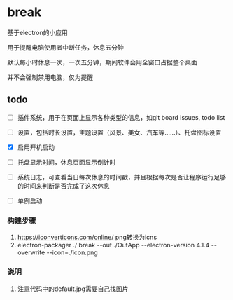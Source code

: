 # break

基于electron的小应用

用于提醒电脑使用者中断任务，休息五分钟

默认每小时休息一次，一次五分钟，期间软件会用全窗口占据整个桌面

并不会强制禁用电脑，仅为提醒

## todo

- [ ] 插件系统，用于在页面上显示各种类型的信息，如git board issues, todo list
- [ ] 设置，包括时长设置，主题设置（风景、美女、汽车等……）、托盘图标设置
- [x] 启用开机启动
- [ ] 托盘显示时间，休息页面显示倒计时
- [ ] 系统日志，可查看当日每次休息的时间戳，并且根据每次是否让程序运行足够的时间来判断是否完成了这次休息
- [ ] 单例启动


### 构建步骤

1. https://iconverticons.com/online/ png转换为icns
2. electron-packager ./ break --out ./OutApp --electron-version 4.1.4 --overwrite --icon=./icon.png

### 说明

1. 注意代码中的default.jpg需要自己找图片
